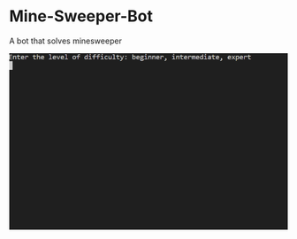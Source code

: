 # Mine-Sweeper-Bot
A bot that solves minesweeper

![](https://github.com/SimpleNic/Mine-Sweeper-Bot/blob/main/MineSweeperAnimation.gif)
